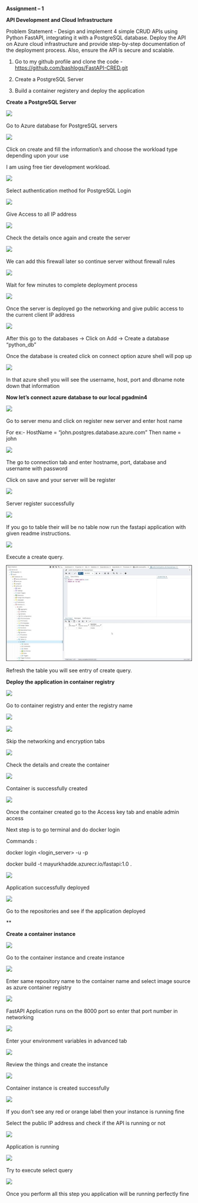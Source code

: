 ﻿**Assignment – 1**

**API Development and Cloud Infrastructure**

Problem Statement - Design and implement 4 simple CRUD APIs using Python FastAPI, integrating it with a PostgreSQL database. Deploy the API on Azure cloud infrastructure and provide step-by-step documentation of the deployment process. Also, ensure the API is secure and scalable.

1)  Go to my github profile and clone the code - <https://github.com/bashlogs/FastAPI-CRED.git>

2)  Create a PostgreSQL Server

3)  Build a container registery and deploy the application

**Create a PostgreSQL Server**

![](Aspose.Words.aeab3f02-ef92-40ca-841b-3c917b014e0f.001.png)

Go to Azure database for PostgreSQL servers

![](Aspose.Words.aeab3f02-ef92-40ca-841b-3c917b014e0f.002.png)

Click on create and fill the information’s and choose the workload type depending upon your use

I am using free tier development workload.

![](Aspose.Words.aeab3f02-ef92-40ca-841b-3c917b014e0f.003.png)

Select authentication method for PostgreSQL Login

![](Aspose.Words.aeab3f02-ef92-40ca-841b-3c917b014e0f.004.png)

Give Access to all IP address




![](Aspose.Words.aeab3f02-ef92-40ca-841b-3c917b014e0f.005.png)

Check the details once again and create the server

![](Aspose.Words.aeab3f02-ef92-40ca-841b-3c917b014e0f.006.png)

We can add this firewall later so continue server without firewall rules





![](Aspose.Words.aeab3f02-ef92-40ca-841b-3c917b014e0f.007.png)

Wait for few minutes to complete deployment process

![](Aspose.Words.aeab3f02-ef92-40ca-841b-3c917b014e0f.008.png)

Once the server is deployed go the networking and give public access to the current client IP address

![](Aspose.Words.aeab3f02-ef92-40ca-841b-3c917b014e0f.009.png)

After this go to the databases -> Click on Add -> Create a database “python\_db”

Once the database is created click on connect option azure shell will pop up

![](Aspose.Words.aeab3f02-ef92-40ca-841b-3c917b014e0f.010.png)

In that azure shell you will see the username, host,  port and dbname note down that information

**Now let’s connect azure database to our local pgadmin4**

![](Aspose.Words.aeab3f02-ef92-40ca-841b-3c917b014e0f.011.png)

Go to server menu and click on register new server and enter host name

For ex:-  HostName = “john.postgres.database.azure.com” Then name =  john

![](Aspose.Words.aeab3f02-ef92-40ca-841b-3c917b014e0f.012.png)

The go to connection tab and enter hostname, port, database and username with password

Click on save and your server will be register

![](Aspose.Words.aeab3f02-ef92-40ca-841b-3c917b014e0f.013.png)

Server register successfully

![](Aspose.Words.aeab3f02-ef92-40ca-841b-3c917b014e0f.014.png)

If you go to table their will be no table now run the fastapi application with given readme instructions.









![](Aspose.Words.aeab3f02-ef92-40ca-841b-3c917b014e0f.015.png)

Execute a create query.

![](Aspose.Words.aeab3f02-ef92-40ca-841b-3c917b014e0f.016.jpeg)

Refresh the table you will see entry of create query.





**Deploy the application in container registry**

![](Aspose.Words.aeab3f02-ef92-40ca-841b-3c917b014e0f.017.png)

Go to container registry and enter the registry name

![](Aspose.Words.aeab3f02-ef92-40ca-841b-3c917b014e0f.018.png)

![](Aspose.Words.aeab3f02-ef92-40ca-841b-3c917b014e0f.019.png)

Skip the networking and encryption tabs

![](Aspose.Words.aeab3f02-ef92-40ca-841b-3c917b014e0f.020.png)

Check the details and create the container

![](Aspose.Words.aeab3f02-ef92-40ca-841b-3c917b014e0f.021.png)

Container is successfully created


![](Aspose.Words.aeab3f02-ef92-40ca-841b-3c917b014e0f.022.png)

Once the container created go to the Access key tab and enable admin access

Next step is to go terminal and do docker login

Commands : 

docker login <login\_server> -u <username> -p <password>

docker build -t mayurkhadde.azurecr.io/fastapi:1.0 .

![](Aspose.Words.aeab3f02-ef92-40ca-841b-3c917b014e0f.023.png)

Application successfully deployed

![](Aspose.Words.aeab3f02-ef92-40ca-841b-3c917b014e0f.024.png)

Go to the repositories and see if the application deployed






**

**Create a container instance**

![](Aspose.Words.aeab3f02-ef92-40ca-841b-3c917b014e0f.025.png)

Go to the container instance and create instance

![](Aspose.Words.aeab3f02-ef92-40ca-841b-3c917b014e0f.026.png)

Enter same repository name to the container name and select image source as azure container registry

![](Aspose.Words.aeab3f02-ef92-40ca-841b-3c917b014e0f.027.png)

FastAPI Application runs on the 8000 port so enter that port number in networking

![](Aspose.Words.aeab3f02-ef92-40ca-841b-3c917b014e0f.028.png)

Enter your environment variables in advanced tab


![](Aspose.Words.aeab3f02-ef92-40ca-841b-3c917b014e0f.029.png)

Review the things and create the instance

![](Aspose.Words.aeab3f02-ef92-40ca-841b-3c917b014e0f.030.png)

Container instance is created successfully




![](Aspose.Words.aeab3f02-ef92-40ca-841b-3c917b014e0f.031.png)

If you don’t see any red or orange label then your instance is running fine

Select the public IP address and check if the API is running or not

![](Aspose.Words.aeab3f02-ef92-40ca-841b-3c917b014e0f.032.png)

Application is running






![](Aspose.Words.aeab3f02-ef92-40ca-841b-3c917b014e0f.033.png)

Try to execute select query

![](Aspose.Words.aeab3f02-ef92-40ca-841b-3c917b014e0f.034.png)

Once you perform all this step you application will be running perfectly fine




